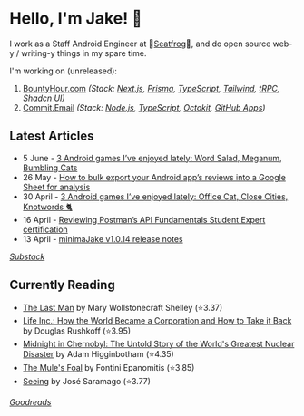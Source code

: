   # Hello, I'm Jake! 👋

I work as a Staff Android Engineer at 🐸[Seatfrog](https://seatfrog.com/)🐸, and do open source web-y / writing-y things in my spare time. 

I'm working on (unreleased):
1. [BountyHour.com](https://bountyhour.com) *(Stack: [Next.js](https://nextjs.org/), [Prisma](https://www.prisma.io/), [TypeScript](https://www.typescriptlang.org/), [Tailwind](https://tailwindcss.com/), [tRPC](https://trpc.io/), [Shadcn UI](https://ui.shadcn.com/))*
2. [Commit.Email](https://commit.email) *(Stack: [Node.js](https://nodejs.org/en), [TypeScript](https://www.typescriptlang.org/), [Octokit](https://github.com/octokit/octokit.js), [GitHub Apps](https://github.com/marketplace?type=apps))*

## Latest Articles
<!-- feed start -->
- 5 June - [3 Android games I’ve enjoyed lately: Word Salad, Meganum, Bumbling Cats](https://jakelee.co.uk/android-games-june-2024/)
- 26 May - [How to bulk export your Android app’s reviews into a Google Sheet for analysis](https://blog.jakelee.co.uk/exporting-google-play-reviews-to-google-sheets/)
- 30 April - [3 Android games I’ve enjoyed lately: Office Cat, Close Cities, Knotwords 🐈](https://jakelee.co.uk/android-games-late-april-2024/)
- 16 April - [Reviewing Postman’s API Fundamentals Student Expert certification](https://blog.jakelee.co.uk/postman-api-fundamentals-review/)
- 13 April - [minimaJake v1.0.14 release notes](https://minima.jakelee.co.uk/v1.0.14/)
<!-- feed end -->
*[Substack](https://jakeweeklee.substack.com)*

## Currently Reading
<!-- GOODREADS-LIST:START -->
- [The Last Man](https://www.goodreads.com/review/show/5625209475?utm_medium=api&utm_source=rss) by Mary Wollstonecraft Shelley (⭐️3.37)
- [Life Inc.: How the World Became a Corporation and How to Take it Back](https://www.goodreads.com/review/show/4929643188?utm_medium=api&utm_source=rss) by Douglas Rushkoff (⭐️3.95)
- [Midnight in Chernobyl: The Untold Story of the World's Greatest Nuclear Disaster](https://www.goodreads.com/review/show/6420262350?utm_medium=api&utm_source=rss) by Adam Higginbotham (⭐️4.35)
- [The Mule&apos;s Foal](https://www.goodreads.com/review/show/6623616218?utm_medium=api&utm_source=rss) by Fontini Epanomitis (⭐️3.85)
- [Seeing](https://www.goodreads.com/review/show/6627749487?utm_medium=api&utm_source=rss) by José Saramago (⭐️3.77)
<!-- GOODREADS-LIST:END -->
*[Goodreads](https://goodreads.com/jakesteam)*
